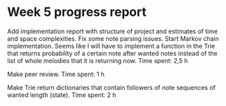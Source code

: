 # Week 5 progress report

Add implementation report with structure of project and estimates of time and space complexities. Fix some note parsing issues. Start Markov chain implementation. Seems like I will have to implement a function in the Trie that returns probability of a certain note after wanted notes instead of the list of whole melodies that it is returning now.
Time spent: 2,5 h

Make peer review.
Time spent: 1 h

Make Trie return dictionaries that contain followers of note sequences of wanted length (state).
Time spent: 2 h







